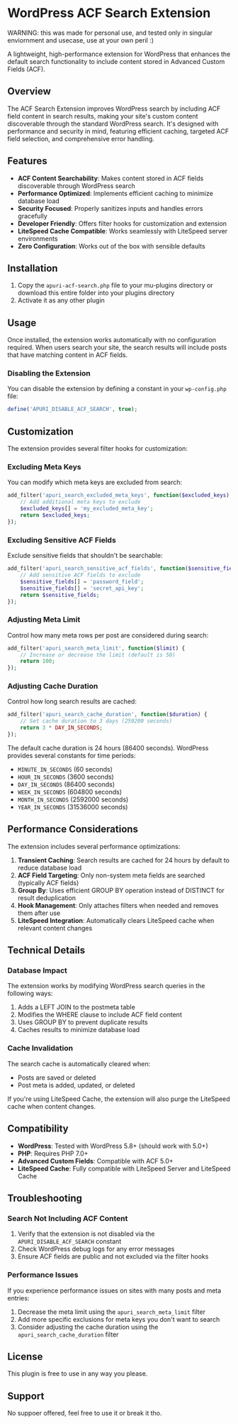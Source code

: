 # WordPress ACF Search Extension

WARNING: this was made for personal use, and tested only in singular enviornment and usecase, use at your own peril :) 

A lightweight, high-performance extension for WordPress that enhances the default search functionality to include content stored in Advanced Custom Fields (ACF).

## Overview

The ACF Search Extension improves WordPress search by including ACF field content in search results, making your site's custom content discoverable through the standard WordPress search. It's designed with performance and security in mind, featuring efficient caching, targeted ACF field selection, and comprehensive error handling.

## Features

- **ACF Content Searchability**: Makes content stored in ACF fields discoverable through WordPress search
- **Performance Optimized**: Implements efficient caching to minimize database load
- **Security Focused**: Properly sanitizes inputs and handles errors gracefully
- **Developer Friendly**: Offers filter hooks for customization and extension
- **LiteSpeed Cache Compatible**: Works seamlessly with LiteSpeed server environments
- **Zero Configuration**: Works out of the box with sensible defaults

## Installation

1. Copy the `apuri-acf-search.php` file to your mu-plugins directory or download this entire folder into your plugins directory
2. Activate it as any other plugin

## Usage

Once installed, the extension works automatically with no configuration required. When users search your site, the search results will include posts that have matching content in ACF fields.

### Disabling the Extension

You can disable the extension by defining a constant in your `wp-config.php` file:

```php
define('APURI_DISABLE_ACF_SEARCH', true);
```

## Customization

The extension provides several filter hooks for customization:

### Excluding Meta Keys

You can modify which meta keys are excluded from search:

```php
add_filter('apuri_search_excluded_meta_keys', function($excluded_keys) {
    // Add additional meta keys to exclude
    $excluded_keys[] = 'my_excluded_meta_key';
    return $excluded_keys;
});
```

### Excluding Sensitive ACF Fields

Exclude sensitive fields that shouldn't be searchable:

```php
add_filter('apuri_search_sensitive_acf_fields', function($sensitive_fields) {
    // Add sensitive ACF fields to exclude
    $sensitive_fields[] = 'password_field';
    $sensitive_fields[] = 'secret_api_key';
    return $sensitive_fields;
});
```

### Adjusting Meta Limit

Control how many meta rows per post are considered during search:

```php
add_filter('apuri_search_meta_limit', function($limit) {
    // Increase or decrease the limit (default is 50)
    return 100;
});
```

### Adjusting Cache Duration

Control how long search results are cached:

```php
add_filter('apuri_search_cache_duration', function($duration) {
    // Set cache duration to 3 days (259200 seconds)
    return 3 * DAY_IN_SECONDS;
});
```

The default cache duration is 24 hours (86400 seconds). WordPress provides several constants for time periods:
- `MINUTE_IN_SECONDS` (60 seconds)
- `HOUR_IN_SECONDS` (3600 seconds)
- `DAY_IN_SECONDS` (86400 seconds)
- `WEEK_IN_SECONDS` (604800 seconds)
- `MONTH_IN_SECONDS` (2592000 seconds)
- `YEAR_IN_SECONDS` (31536000 seconds)

## Performance Considerations

The extension includes several performance optimizations:

1. **Transient Caching**: Search results are cached for 24 hours by default to reduce database load
2. **ACF Field Targeting**: Only non-system meta fields are searched (typically ACF fields)
3. **Group By**: Uses efficient GROUP BY operation instead of DISTINCT for result deduplication
4. **Hook Management**: Only attaches filters when needed and removes them after use
5. **LiteSpeed Integration**: Automatically clears LiteSpeed cache when relevant content changes

## Technical Details

### Database Impact

The extension works by modifying WordPress search queries in the following ways:

1. Adds a LEFT JOIN to the postmeta table
2. Modifies the WHERE clause to include ACF field content
3. Uses GROUP BY to prevent duplicate results
4. Caches results to minimize database load

### Cache Invalidation

The search cache is automatically cleared when:

- Posts are saved or deleted
- Post meta is added, updated, or deleted

If you're using LiteSpeed Cache, the extension will also purge the LiteSpeed cache when content changes.

## Compatibility

- **WordPress**: Tested with WordPress 5.8+ (should work with 5.0+)
- **PHP**: Requires PHP 7.0+
- **Advanced Custom Fields**: Compatible with ACF 5.0+
- **LiteSpeed Cache**: Fully compatible with LiteSpeed Server and LiteSpeed Cache

## Troubleshooting

### Search Not Including ACF Content

1. Verify that the extension is not disabled via the `APURI_DISABLE_ACF_SEARCH` constant
2. Check WordPress debug logs for any error messages
3. Ensure ACF fields are public and not excluded via the filter hooks

### Performance Issues

If you experience performance issues on sites with many posts and meta entries:

1. Decrease the meta limit using the `apuri_search_meta_limit` filter
2. Add more specific exclusions for meta keys you don't want to search
3. Consider adjusting the cache duration using the `apuri_search_cache_duration` filter

## License

This plugin is free to use in any way you please.

## Support

No suppoer offered, feel free to use it or break it tho.
